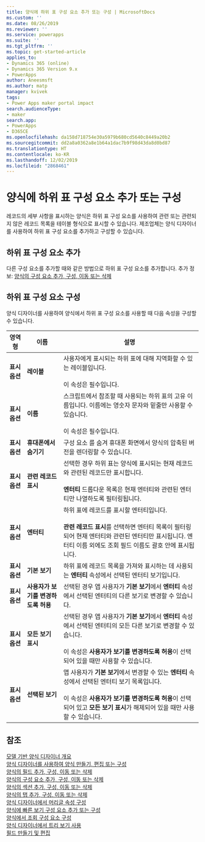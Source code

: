 ```yaml
---
title: 양식에 하위 표 구성 요소 추가 또는 구성 | MicrosoftDocs
ms.custom: ''
ms.date: 08/26/2019
ms.reviewer: ''
ms.service: powerapps
ms.suite: ''
ms.tgt_pltfrm: ''
ms.topic: get-started-article
applies_to:
- Dynamics 365 (online)
- Dynamics 365 Version 9.x
- PowerApps
author: Aneesmsft
ms.author: matp
manager: kvivek
tags:
- Power Apps maker portal impact
search.audienceType:
- maker
search.app:
- PowerApps
- D365CE
ms.openlocfilehash: da158d718754e30a5979b680cd5640c8449a20b2
ms.sourcegitcommit: dd2a8a0362a8e1b64a1dac7b9f98d43da8d0bd87
ms.translationtype: HT
ms.contentlocale: ko-KR
ms.lasthandoff: 12/02/2019
ms.locfileid: "2868461"
---
```

<!-- note from editor: I recommend removing the hyphen from "sub-grid" based on the style guide entry for sub: https://styleguides.azurewebsites.net/Styleguide/Read?id=2700&topicid=28872. I didn't change it here because I don't know how wide an impact that might have. -->


# <a name="add-and-configure-a-sub-grid-component-on-a-form"></a>양식에 하위 표 구성 요소 추가 또는 구성  
레코드의 세부 사항을 표시하는 양식은 하위 표 구성 요소를 사용하여 관련 또는 관련되지 않은 레코드 목록을 테이블 형식으로 표시할 수 있습니다. 제조업체는 양식 디자이너를 사용하여 하위 표 구성 요소를 추가하고 구성할 수 있습니다.

## <a name="add-a-sub-grid-component"></a>하위 표 구성 요소 추가
다른 구성 요소를 추가할 때와 같은 방법으로 하위 표 구성 요소를 추가합니다. 추가 정보: [양식의 구성 요소 추가, 구성, 이동 또는 삭제](add-move-configure-or-delete-components-on-form.md)

## <a name="configure-a-sub-grid-component"></a>하위 표 구성 요소 구성
양식 디자이너를 사용하여 양식에서 하위 표 구성 요소를 사용할 때 다음 속성을 구성할 수 있습니다.


|영역형   |이름  |설명  |
|---------|---------|---------|
| **표시 옵션** | **레이블** | 사용자에게 표시되는 하위 표에 대해 지역화할 수 있는 레이블입니다. <br /><br />이 속성은 필수입니다.|
| **표시 옵션** |  **이름** |  스크립트에서 참조할 때 사용되는 하위 표의 고유 이름입니다. 이름에는 영숫자 문자와 밑줄만 사용할 수 있습니다. <br /><br />이 속성은 필수입니다. |
| **표시 옵션** | **휴대폰에서 숨기기** |  구성 요소 를 숨겨 휴대폰 화면에서 양식의 압축된 버전을 렌더링할 수 있습니다. |
| **표시 옵션** | **관련 레코드 표시** |  선택한 경우 하위 표는 양식에 표시되는 현재 레코드와 관련된 레코드만 표시합니다. <br /><br />**엔터티** 드롭다운 목록은 현재 엔터티와 관련된 엔터티만 나열하도록 필터링됩니다. |
| **표시 옵션** | **엔터티** |  하위 표에 레코드를 표시할 엔터티입니다. <br /><br />**관련 레코드 표시**를 선택하면 엔터티 목록이 필터링되어 현재 엔터티와 관련된 엔터티만 표시됩니다. 엔터티 이름 외에도 조회 필드 이름도 괄호 안에 표시됩니다. |
| **표시 옵션** | **기본 보기** |  하위 표에 레코드 목록을 가져와 표시하는 데 사용되는 **엔터티** 속성에서 선택된 엔터티 보기입니다. |
| **표시 옵션** | **사용자가 보기를 변경하도록 허용** |  선택된 경우 앱 사용자가 **기본 보기**에서 **엔터티** 속성에서 선택된 엔터티의 다른 보기로 변경할 수 있습니다. |
| **표시 옵션** | **모든 보기 표시** |  선택된 경우 앱 사용자가 **기본 보기**에서 **엔터티** 속성에서 선택된 엔터티의 모든 다른 보기로 변경할 수 있습니다. <br /><br />이 속성은 **사용자가 보기를 변경하도록 허용**이 선택되어 있을 때만 사용할 수 있습니다. |
| **표시 옵션** | **선택된 보기** |  앱 사용자가 **기본 보기**에서 변경할 수 있는 **엔터티** 속성에서 선택된 엔터티 보기 목록입니다. <br /><br />이 속성은 **사용자가 보기를 변경하도록 허용**이 선택되어 있고 **모든 보기 표시**가 해제되어 있을 때만 사용할 수 있습니다. |

## <a name="see-also"></a>참조
[모델 기반 양식 디자이너 개요](form-designer-overview.md)  
[양식 디자이너를 사용하여 양식 만들기, 편집 또는 구성](create-and-edit-forms.md)  
[양식의 필드 추가, 구성, 이동 또는 삭제](add-move-or-delete-fields-on-form.md)  
[양식의 구성 요소 추가, 구성, 이동 또는 삭제](add-move-configure-or-delete-components-on-form.md)  
[양식의 섹션 추가, 구성, 이동 또는 삭제](add-move-or-delete-sections-on-form.md)  
[양식의 탭 추가, 구성, 이동 또는 삭제](add-move-or-delete-tabs-on-form.md)  
[양식 디자이너에서 머리글 속성 구성](form-designer-header-properties.md)  
[양식에 빠른 보기 구성 요소 추가 또는 구성](form-designer-add-configure-quickview.md)  
[양식에서 조회 구성 요소 구성](form-designer-add-configure-lookup.md)  
[양식 디자이너에서 트리 보기 사용](using-tree-view-on-form.md)  
[필드 만들기 및 편집](../common-data-service/create-edit-field-portal.md)  
